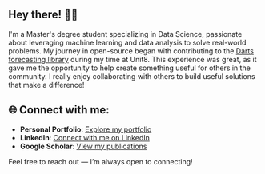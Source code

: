 ## Hey there! 👋🏼

I'm a Master's degree student specializing in Data Science, passionate about leveraging machine learning and data analysis to solve real-world problems. My journey in open-source began with contributing to the [Darts forecasting library](https://github.com/unit8co/darts) during my time at Unit8. This experience was great, as it gave me the opportunity to help create something useful for others in the community. I really enjoy collaborating with others to build useful solutions that make a difference!


## 🌐 Connect with me:
- **Personal Portfolio**: [Explore my portfolio](https://brunnedu.github.io)
- **LinkedIn**: [Connect with me on LinkedIn](https://www.linkedin.com/in/dustinbrunner)
- **Google Scholar**: [View my publications](https://scholar.google.com/citations?user=G4x3x_0AAAAJ)

Feel free to reach out — I’m always open to connecting!



<!--
**brunnedu/brunnedu** is a ✨ _special_ ✨ repository because its `README.md` (this file) appears on your GitHub profile.

Here are some ideas to get you started:

- 🔭 I’m currently working on ...
- 🌱 I’m currently learning ...
- 👯 I’m looking to collaborate on ...
- 🤔 I’m looking for help with ...
- 💬 Ask me about ...
- 📫 How to reach me: ...
- 😄 Pronouns: ...
- ⚡ Fun fact: ...
-->
